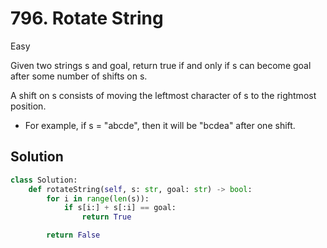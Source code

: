 # 796. Rotate String

Easy

Given two strings s and goal, return true if and only if s can become goal after
some number of shifts on s.

A shift on s consists of moving the leftmost character of s to the rightmost
position.

- For example, if s = "abcde", then it will be "bcdea" after one shift.

## Solution

```python
class Solution:
    def rotateString(self, s: str, goal: str) -> bool:
        for i in range(len(s)):
            if s[i:] + s[:i] == goal:
                return True

        return False
```
